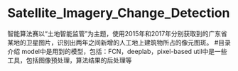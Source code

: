 # Satellite_Imagery_Change_Detection
智能算法赛以“土地智能监管”为主题，使用2015年和2017年分别获取到的广东省某地的卫星图片，识别出两年之间新增的人工地上建筑物所占的像元图斑。
#目录介绍
model中是用到的模型，包括：FCN，deeplab，pixel-based
util中是一些工具，包括图像预处理，算法结果的后处理等
